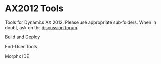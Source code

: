 # AX2012 Tools
Tools for Dynamics AX 2012. Please use appropriate sub-folders. When in doubt, ask on the [discussion forum](http://www.xppdevs.com/forum.html).

Build and Deploy

End-User Tools

Morphx IDE
